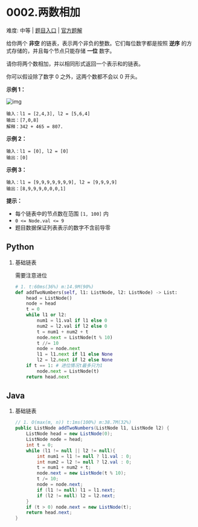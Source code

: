 # 0002.两数相加

难度: 中等 | [题目入口](https://leetcode-cn.com/problems/add-two-numbers/) | [官方题解](https://leetcode-cn.com/problems/add-two-numbers/solution/liang-shu-xiang-jia-by-leetcode-solution/)

给你两个 **非空** 的链表，表示两个非负的整数。它们每位数字都是按照 **逆序** 的方式存储的，并且每个节点只能存储 **一位** 数字。

请你将两个数相加，并以相同形式返回一个表示和的链表。

你可以假设除了数字 0 之外，这两个数都不会以 0 开头。

 

**示例 1：**

![img](https://assets.leetcode-cn.com/aliyun-lc-upload/uploads/2021/01/02/addtwonumber1.jpg)

```
输入：l1 = [2,4,3], l2 = [5,6,4]
输出：[7,0,8]
解释：342 + 465 = 807.
```

**示例 2：**

```
输入：l1 = [0], l2 = [0]
输出：[0]
```

**示例 3：**

```
输入：l1 = [9,9,9,9,9,9,9], l2 = [9,9,9,9]
输出：[8,9,9,9,0,0,0,1]
```

 

**提示：**

- 每个链表中的节点数在范围 `[1, 100]` 内
- `0 <= Node.val <= 9`
- 题目数据保证列表表示的数字不含前导零



## Python

1. 基础链表

   需要注意进位

   ```python
   # 1. t:60ms(36%) m:14.9M(90%)
   def addTwoNumbers(self, l1: ListNode, l2: ListNode) -> List:
       head = ListNode()
       node = head
       t = 0
       while l1 or l2:
           num1 = l1.val if l1 else 0
           num2 = l2.val if l2 else 0
           t = num1 + num2 + t
           node.next = ListNode(t % 10)
           t //= 10
           node = node.next
           l1 = l1.next if l1 else None
           l2 = l2.next if l2 else None
       if t == 1: # 进位情况t最多只为1
           node.next = ListNode(t)
       return head.next
   ```

   

## Java

1. 基础链表

   ```java
   // 1. O(max(m, n)) t:1ms(100%) m:38.7M(32%)
   public ListNode addTwoNumbers(ListNode l1, ListNode l2) {
       ListNode head = new ListNode(0);
       ListNode node = head;
       int t = 0;
       while (l1 != null || l2 != null){
           int num1 = l1 != null ? l1.val : 0;
           int num2 = l2 != null ? l2.val : 0;
           t = num1 + num2 + t;
           node.next = new ListNode(t % 10);
           t /= 10;
           node = node.next;
           if (l1 != null) l1 = l1.next;
           if (l2 != null) l2 = l2.next;
       }
       if (t > 0) node.next = new ListNode(t);
       return head.next;
   }
   ```

   